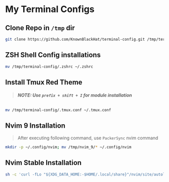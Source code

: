 # My Terminal Configs

## Clone Repo in `/tmp` dir
```bash
git clone https://github.com/KnownBlackHat/terminal-config.git /tmp/terminal-config
```
## ZSH Shell Config installations
```bash
mv /tmp/terminal-config/.zshrc ~/.zshrc
```

## Install Tmux Red Theme 
> ###### **NOTE: Use `prefix + shift + I` for module installation**
```bash
mv /tmp/terminal-config/.tmux.conf ~/.tmux.conf
```

## Nvim 9 Installation
> After executing following command, use `PackerSync` nvim command
```bash
mkdir -p ~/.config/nvim; mv /tmp/nvim_9/* ~/.config/nvim
```

## Nvim Stable Installation

```bash
sh -c 'curl -fLo "${XDG_DATA_HOME:-$HOME/.local/share}"/nvim/site/autoload/plug.vim --create-dirs https://raw.githubusercontent.com/junegunn/vim-plug/master/plug.vim' && mkdir -p ~/.config/nvim && mv /tmp/terminal-config/init.vim  ~/.config/nvim/init.vim 
```
 
